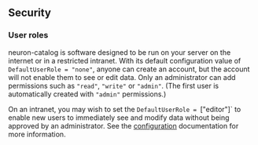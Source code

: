 ## Security

### User roles

neuron-catalog is software designed to be run on your server on the internet or
in a restricted intranet. With its default configuration value of
`DefaultUserRole = "none"`, anyone can create an account, but the account will
not enable them to see or edit data. Only an administrator can add permissions
such as `"read"`, `"write"` or `"admin"`. (The first user is automatically
created with `"admin"` permissions.)

On an intranet, you may wish to set the `DefaultUserRole = `["editor"]` to
enable new users to immediately see and modify data without being approved by an
administrator. See the [configuration](configuration.md) documentation for more
information.
